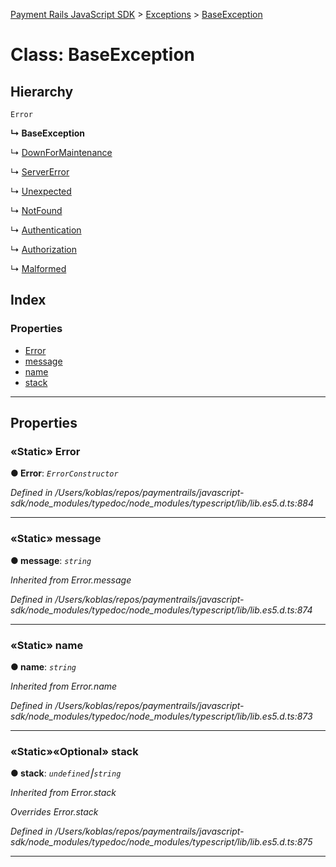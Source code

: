 [Payment Rails JavaScript SDK](../README.md) > [Exceptions](../modules/exceptions.md) > [BaseException](../classes/exceptions.baseexception.md)



# Class: BaseException

## Hierarchy


 `Error`

**↳ BaseException**

↳  [DownForMaintenance](exceptions.downformaintenance.md)




↳  [ServerError](exceptions.servererror.md)




↳  [Unexpected](exceptions.unexpected.md)




↳  [NotFound](exceptions.notfound.md)




↳  [Authentication](exceptions.authentication.md)




↳  [Authorization](exceptions.authorization.md)




↳  [Malformed](exceptions.malformed.md)










## Index

### Properties

* [Error](exceptions.baseexception.md#error)
* [message](exceptions.baseexception.md#message)
* [name](exceptions.baseexception.md#name)
* [stack](exceptions.baseexception.md#stack)



---
## Properties
<a id="error"></a>

### «Static» Error

**●  Error**:  *`ErrorConstructor`* 

*Defined in /Users/koblas/repos/paymentrails/javascript-sdk/node_modules/typedoc/node_modules/typescript/lib/lib.es5.d.ts:884*





___

<a id="message"></a>

### «Static» message

**●  message**:  *`string`* 

*Inherited from Error.message*

*Defined in /Users/koblas/repos/paymentrails/javascript-sdk/node_modules/typedoc/node_modules/typescript/lib/lib.es5.d.ts:874*





___

<a id="name"></a>

### «Static» name

**●  name**:  *`string`* 

*Inherited from Error.name*

*Defined in /Users/koblas/repos/paymentrails/javascript-sdk/node_modules/typedoc/node_modules/typescript/lib/lib.es5.d.ts:873*





___

<a id="stack"></a>

### «Static»«Optional» stack

**●  stack**:  *`undefined`⎮`string`* 

*Inherited from Error.stack*

*Overrides Error.stack*

*Defined in /Users/koblas/repos/paymentrails/javascript-sdk/node_modules/typedoc/node_modules/typescript/lib/lib.es5.d.ts:875*





___


